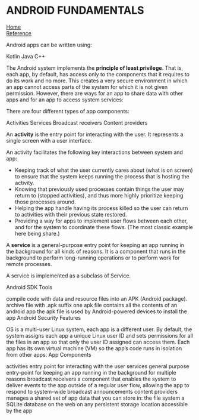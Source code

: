 # ANDROID FUNDAMENTALS   
[Home](./README.md)     
[Reference](https://developer.android.com/guide/components/fundamentals) 

Android apps can be written using:

Kotlin
Java
C++

The Android system implements the __principle of least privilege__. That is, each app, by default, has access only to the components that it requires to do its work and no more. This creates a very secure environment in which an app cannot access parts of the system for which it is not given permission. However, there are ways for an app to share data with other apps and for an app to access system services:

There are four different types of app components:

Activities
Services
Broadcast receivers
Content providers


An __activity__ is the entry point for interacting with the user. It represents a single screen with a user interface. 

An activity facilitates the following key interactions between system and app:
* Keeping track of what the user currently cares about (what is on screen) to ensure that the system keeps running the process that is hosting the activity.
* Knowing that previously used processes contain things the user may return to (stopped activities), and thus more highly prioritize keeping those processes around.
* Helping the app handle having its process killed so the user can return to activities with their previous state restored.
* Providing a way for apps to implement user flows between each other, and for the system to coordinate these flows. (The most classic example here being share.)


A __service__ is a general-purpose entry point for keeping an app running in the background for all kinds of reasons. It is a component that runs in the background to perform long-running operations or to perform work for remote processes.  

A service is implemented as a subclass of Service. 




Android SDK Tools

compile code with data and resource files into an APK (Android package).
archive file with .apk suffix
one apk file contains all the contents of an android app
the apk file is used by Android-powered devices to install the app
Android Security Features

OS is a multi-user Linux system, each app is a different user.
By default, the system assigns each app a unique Linux user ID and sets permissions for all the files in an app so that only the user ID assigned can access them.
Each app has its own virtual machine (VM) so the app’s code runs in isolation from other apps.
App Components

activities
entry point for interacting with the user
services
general purpose entry-point for keeping an app running in the background for multiple reasons
broadcast receivers
a component that enables the system to deliver events to the app outside of a regular user flow, allowing the app to respond to system-wide broadcast announcements
content providers
manages a shared set of app data that you can store in:
the file system
a SQLite database
on the web
on any persistent storage location accessible by the app